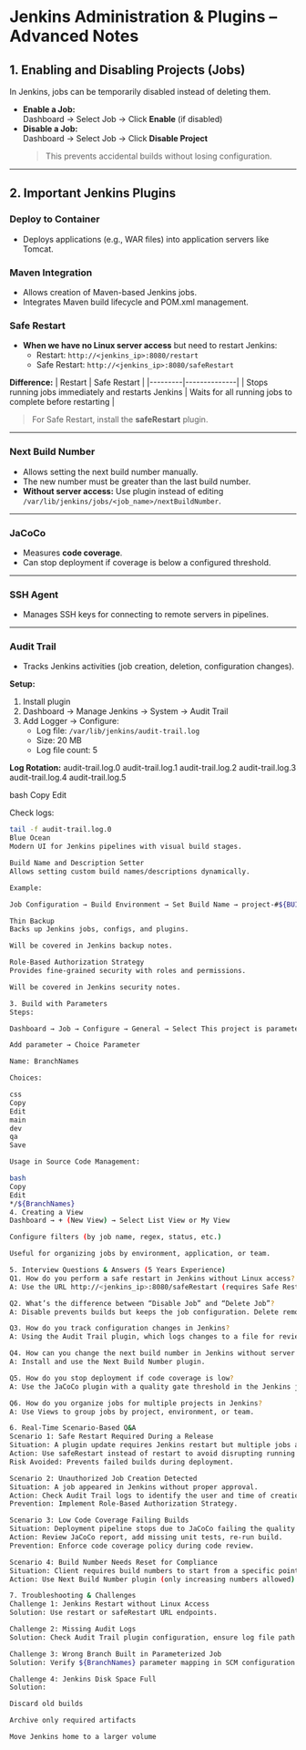 # Jenkins Administration & Plugins – Advanced Notes

## 1. Enabling and Disabling Projects (Jobs)
In Jenkins, jobs can be temporarily disabled instead of deleting them.

- **Enable a Job:**  
  Dashboard → Select Job → Click **Enable** (if disabled)
- **Disable a Job:**  
  Dashboard → Select Job → Click **Disable Project**  
  > This prevents accidental builds without losing configuration.

---

## 2. Important Jenkins Plugins

### Deploy to Container
- Deploys applications (e.g., WAR files) into application servers like Tomcat.

### Maven Integration
- Allows creation of Maven-based Jenkins jobs.
- Integrates Maven build lifecycle and POM.xml management.

### Safe Restart
- **When we have no Linux server access** but need to restart Jenkins:
  - Restart: `http://<jenkins_ip>:8080/restart`
  - Safe Restart: `http://<jenkins_ip>:8080/safeRestart`

**Difference:**
| Restart | Safe Restart |
|---------|--------------|
| Stops running jobs immediately and restarts Jenkins | Waits for all running jobs to complete before restarting |

> For Safe Restart, install the **safeRestart** plugin.

---

### Next Build Number
- Allows setting the next build number manually.
- The new number must be greater than the last build number.
- **Without server access:** Use plugin instead of editing `/var/lib/jenkins/jobs/<job_name>/nextBuildNumber`.

---

### JaCoCo
- Measures **code coverage**.
- Can stop deployment if coverage is below a configured threshold.

---

### SSH Agent
- Manages SSH keys for connecting to remote servers in pipelines.

---

### Audit Trail
- Tracks Jenkins activities (job creation, deletion, configuration changes).

**Setup:**
1. Install plugin
2. Dashboard → Manage Jenkins → System → Audit Trail  
3. Add Logger → Configure:
   - Log file: `/var/lib/jenkins/audit-trail.log`
   - Size: 20 MB
   - Log file count: 5

**Log Rotation:**
audit-trail.log.0
audit-trail.log.1
audit-trail.log.2
audit-trail.log.3
audit-trail.log.4
audit-trail.log.5

bash
Copy
Edit

Check logs:
```bash
tail -f audit-trail.log.0
Blue Ocean
Modern UI for Jenkins pipelines with visual build stages.

Build Name and Description Setter
Allows setting custom build names/descriptions dynamically.

Example:

Job Configuration → Build Environment → Set Build Name → project-#${BUILD_NUMBER}

Thin Backup
Backs up Jenkins jobs, configs, and plugins.

Will be covered in Jenkins backup notes.

Role-Based Authorization Strategy
Provides fine-grained security with roles and permissions.

Will be covered in Jenkins security notes.

3. Build with Parameters
Steps:

Dashboard → Job → Configure → General → Select This project is parameterized

Add parameter → Choice Parameter

Name: BranchNames

Choices:

css
Copy
Edit
main
dev
qa
Save

Usage in Source Code Management:

bash
Copy
Edit
*/${BranchNames}
4. Creating a View
Dashboard → + (New View) → Select List View or My View

Configure filters (by job name, regex, status, etc.)

Useful for organizing jobs by environment, application, or team.

5. Interview Questions & Answers (5 Years Experience)
Q1. How do you perform a safe restart in Jenkins without Linux access?
A: Use the URL http://<jenkins_ip>:8080/safeRestart (requires Safe Restart plugin). This waits for all running jobs to complete before restarting.

Q2. What’s the difference between “Disable Job” and “Delete Job”?
A: Disable prevents builds but keeps the job configuration. Delete removes the job completely, including configuration and history.

Q3. How do you track configuration changes in Jenkins?
A: Using the Audit Trail plugin, which logs changes to a file for review.

Q4. How can you change the next build number in Jenkins without server access?
A: Install and use the Next Build Number plugin.

Q5. How do you stop deployment if code coverage is low?
A: Use the JaCoCo plugin with a quality gate threshold in the Jenkins job configuration.

Q6. How do you organize jobs for multiple projects in Jenkins?
A: Use Views to group jobs by project, environment, or team.

6. Real-Time Scenario-Based Q&A
Scenario 1: Safe Restart Required During a Release
Situation: A plugin update requires Jenkins restart but multiple jobs are running.
Action: Use safeRestart instead of restart to avoid disrupting running builds.
Risk Avoided: Prevents failed builds during deployment.

Scenario 2: Unauthorized Job Creation Detected
Situation: A job appeared in Jenkins without proper approval.
Action: Check Audit Trail logs to identify the user and time of creation.
Prevention: Implement Role-Based Authorization Strategy.

Scenario 3: Low Code Coverage Failing Builds
Situation: Deployment pipeline stops due to JaCoCo failing the quality gate.
Action: Review JaCoCo report, add missing unit tests, re-run build.
Prevention: Enforce code coverage policy during code review.

Scenario 4: Build Number Needs Reset for Compliance
Situation: Client requires build numbers to start from a specific point.
Action: Use Next Build Number plugin (only increasing numbers allowed).

7. Troubleshooting & Challenges
Challenge 1: Jenkins Restart without Linux Access
Solution: Use restart or safeRestart URL endpoints.

Challenge 2: Missing Audit Logs
Solution: Check Audit Trail plugin configuration, ensure log file path is writable by Jenkins.

Challenge 3: Wrong Branch Built in Parameterized Job
Solution: Verify ${BranchNames} parameter mapping in SCM configuration.

Challenge 4: Jenkins Disk Space Full
Solution:

Discard old builds

Archive only required artifacts

Move Jenkins home to a larger volume
